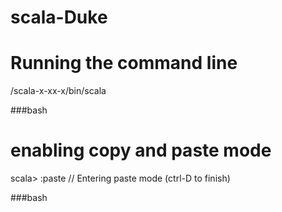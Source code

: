# scala-Duke

# Running the command line
/scala-x-xx-x/bin/scala

###bash

# enabling copy and paste mode

scala> :paste
// Entering paste mode (ctrl-D to finish)



###bash
